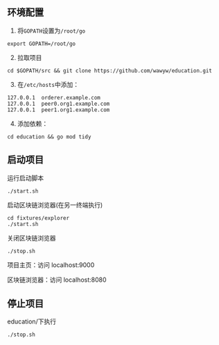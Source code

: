 ## 环境配置

1. 将`GOPATH`设置为`/root/go`

```
export GOPATH=/root/go 
```

2. 拉取项目

```
cd $GOPATH/src && git clone https://github.com/wawyw/education.git
```

3. 在`/etc/hosts`中添加：

```
127.0.0.1  orderer.example.com
127.0.0.1  peer0.org1.example.com
127.0.0.1  peer1.org1.example.com
```

4. 添加依赖：

```
cd education && go mod tidy
```

## 启动项目

运行启动脚本

```
./start.sh
```

启动区块链浏览器(在另一终端执行)

```
cd fixtures/explorer
./start.sh
```

关闭区块链浏览器

```
./stop.sh
```

项目主页：访问 localhost:9000

区块链浏览器：访问 localhost:8080

## 停止项目

education/下执行

```
./stop.sh
```
